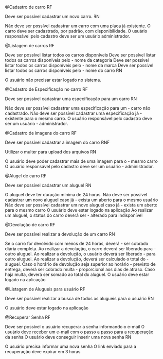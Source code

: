 @Cadastro de carro
RF

Deve ser possível cadastrar um novo carro.
RN

Não deve ser possível cadastrar um carro com uma placa já existente.
O carro deve ser cadastrado, por padrão, com disponibilidade.
O usuário responsável pelo cadastro deve ser um usuário administrador.

@Listagem de carros
RF

Deve ser possível listar todos os carros disponíveis
Deve ser possível listar todos os carros disponíveis pelo - nome da categoria
Deve ser possível listar todos os carros disponíveis pelo - nome da marca
Deve ser possível listar todos os carros disponíveis pelo - nome do carro
RN

O usuário não precisar estar logado no sistema.

@Cadastro de Especificação no carro
RF

Deve ser possível cadastrar uma especificação para um carro
RN

Não deve ser possível cadastrar uma especificação para um - carro não cadastrado.
Não deve ser possível cadastrar uma especificação já - existente para o mesmo carro.
O usuário responsável pelo cadastro deve ser um usuário - administrador.

@Cadastro de imagens do carro
RF

Deve ser possível cadastrar a imagem do carro
RNF

Utilizar o multer para upload dos arquivos
RN

O usuário deve poder cadastrar mais de uma imagem para o - mesmo carro
O usuário responsável pelo cadastro deve ser um usuário - administrador.

@Alugel de carro
RF

Deve ser possível cadastrar um aluguel
RN

O aluguel deve ter duração mínima de 24 horas.
Não deve ser possível cadastrar um novo aluguel caso já - exista um aberto para o mesmo usuário
Não deve ser possível cadastrar um novo aluguel caso já - exista um aberto para o mesmo carro
O usuário deve estar logado na aplicação
Ao realizar um aluguel, o status do carro deverá ser - alterado para indisponível

@Devolução de carro
RF

Deve ser possível realizar a devolução de um carro
RN

Se o carro for devolvido com menos de 24 horas, deverá - ser cobrado diária completa.
Ao realizar a devolução, o carro deverá ser liberado para - outro aluguel.
Ao realizar a devolução, o usuário deverá ser liberado - para outro aluguel.
Ao realizar a devolução, deverá ser calculado o total do - aluguel.
Caso o horário de devolução seja superior ao horário - previsto de entrega, deverá ser cobrado multa - proporcional aos dias de atraso.
Caso haja multa, deverá ser somado ao total do aluguel.
O usuário deve estar logado na aplicação

@Listagem de Alugueis para usuário
RF

Deve ser possível realizar a busca de todos os alugueis para o usuário
RN

O usuário deve estar logado na aplicação

@Recuperar Senha
RF

Deve ser possível o usuário recuperar a senha informando o e-mail
O usuário deve receber um e-mail com o passo a passo para a recuperação da senha
O usuário deve conseguir inserir uma nova senha
RN

O usuário precisa informar uma nova senha
O link enviado para a recuperação deve expirar em 3 horas
